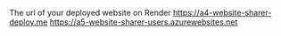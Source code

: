 The url of your deployed website on Render
https://a4-website-sharer-deploy.me 
https://a5-website-sharer-users.azurewebsites.net